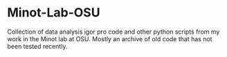 # Minot-Lab-OSU

Collection of data analysis igor pro code and other python scripts from my work in the Minot lab at OSU. Mostly an archive of old code that has not been tested recently. 
